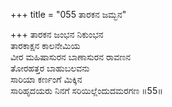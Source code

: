 +++
title = "055 ತಾರಕನ ಜಮ್ಭನ"

+++
ತಾರಕನ ಜಂಭನ ನಿಕುಂಭನ   
ತಾರಕಾಕ್ಷನ ಕಾಲನೇಮಿಯ   
ವೀರ ಮಹಿಷಾಸುರನ ಬಾಣಾಸುರನ ರಾವಣನ   
ತೋರಹತ್ತರ ಬಾಹುಬಲವನು   
ಸಾರಿಯಾ ಕರ್ಣಂಗೆ ಮಿಕ್ಕಿನ   
ಸಾರಿಹೃದಯರು ನಿನಗೆ ಸರಿಯಿಲ್ಲೆಂದುದಮರಗಣ      ॥55॥